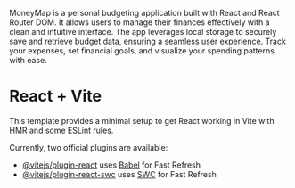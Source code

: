 MoneyMap is a personal budgeting application built with React and React Router DOM. It allows users to manage their finances effectively with a clean and intuitive interface. The app leverages local storage to securely save and retrieve budget data, ensuring a seamless user experience. Track your expenses, set financial goals, and visualize your spending patterns with ease.


# React + Vite

This template provides a minimal setup to get React working in Vite with HMR and some ESLint rules.

Currently, two official plugins are available:

- [@vitejs/plugin-react](https://github.com/vitejs/vite-plugin-react/blob/main/packages/plugin-react/README.md) uses [Babel](https://babeljs.io/) for Fast Refresh
- [@vitejs/plugin-react-swc](https://github.com/vitejs/vite-plugin-react-swc) uses [SWC](https://swc.rs/) for Fast Refresh
